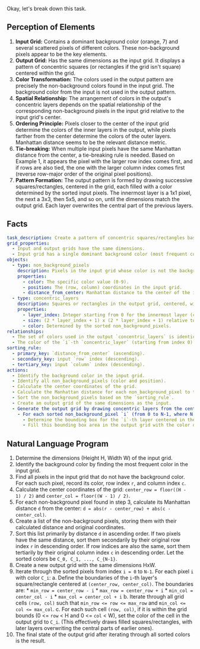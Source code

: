 Okay, let's break down this task.

## Perception of Elements

1.  **Input Grid:** Contains a dominant background color (orange, 7) and several scattered pixels of different colors. These non-background pixels appear to be the key elements.
2.  **Output Grid:** Has the same dimensions as the input grid. It displays a pattern of concentric squares (or rectangles if the grid isn't square) centered within the grid.
3.  **Color Transformation:** The colors used in the output pattern are precisely the non-background colors found in the input grid. The background color from the input is not used in the output pattern.
4.  **Spatial Relationship:** The arrangement of colors in the output's concentric layers depends on the spatial relationship of the corresponding non-background pixels in the input grid relative to the input grid's center.
5.  **Ordering Principle:** Pixels closer to the center of the input grid determine the colors of the inner layers in the output, while pixels farther from the center determine the colors of the outer layers. Manhattan distance seems to be the relevant distance metric.
6.  **Tie-breaking:** When multiple input pixels have the same Manhattan distance from the center, a tie-breaking rule is needed. Based on Example 1, it appears the pixel with the larger row index comes first, and if rows are also tied, the one with the larger column index comes first (reverse row-major order of the original pixel positions).
7.  **Pattern Formation:** The output pattern is formed by drawing successive squares/rectangles, centered in the grid, each filled with a color determined by the sorted input pixels. The innermost layer is a 1x1 pixel, the next a 3x3, then 5x5, and so on, until the dimensions match the output grid. Each layer overwrites the central part of the previous layers.

## Facts


```yaml
task_description: Create a pattern of concentric squares/rectangles based on non-background pixels from the input.
grid_properties:
  - Input and output grids have the same dimensions.
  - Input grid has a single dominant background color (most frequent color).
objects:
  - type: non_background_pixels
    description: Pixels in the input grid whose color is not the background color.
    properties:
      - color: The specific color value (0-9).
      - position: The (row, column) coordinates in the input grid.
      - distance_from_center: Manhattan distance to the center of the input grid.
  - type: concentric_layers
    description: Squares or rectangles in the output grid, centered, with increasing size.
    properties:
      - layer_index: Integer starting from 0 for the innermost layer (center pixel).
      - size: (2 * layer_index + 1) x (2 * layer_index + 1) relative to the center.
      - color: Determined by the sorted non_background_pixels.
relationships:
  - The set of colors used in the output `concentric_layers` is identical to the set of colors of the input `non_background_pixels`.
  - The color of the `i`-th `concentric_layer` (starting from index 0) is determined by the `i`-th `non_background_pixel` after sorting.
sorting_rule:
  - primary_key: `distance_from_center` (ascending).
  - secondary_key: input `row` index (descending).
  - tertiary_key: input `column` index (descending).
actions:
  - Identify the background color in the input grid.
  - Identify all non_background_pixels (color and position).
  - Calculate the center coordinates of the grid.
  - Calculate the Manhattan distance for each non_background_pixel to the center.
  - Sort the non_background_pixels based on the `sorting_rule`.
  - Create an output grid of the same dimensions as the input.
  - Generate the output grid by drawing concentric layers from the center outwards:
    - For each sorted non_background_pixel `i` (from 0 to N-1, where N is the number of non_background_pixels):
      - Determine the bounding box for the `i`-th layer centered in the grid (size (2i+1)x(2i+1) around the center).
      - Fill this bounding box area in the output grid with the color of the `i`-th sorted pixel. Ensure filling stays within grid boundaries. Later layers overwrite earlier ones in the overlapping regions.
```


## Natural Language Program

1.  Determine the dimensions (Height H, Width W) of the input grid.
2.  Identify the background color by finding the most frequent color in the input grid.
3.  Find all pixels in the input grid that do not have the background color. For each such pixel, record its color, row index `r`, and column index `c`.
4.  Calculate the center coordinates of the grid: `center_row = floor((H - 1) / 2)` and `center_col = floor((W - 1) / 2)`.
5.  For each non-background pixel found in step 3, calculate its Manhattan distance `d` from the center: `d = abs(r - center_row) + abs(c - center_col)`.
6.  Create a list of the non-background pixels, storing them with their calculated distance and original coordinates.
7.  Sort this list primarily by distance `d` in ascending order. If two pixels have the same distance, sort them secondarily by their original row index `r` in descending order. If row indices are also the same, sort them tertiarily by their original column index `c` in descending order. Let the sorted colors be `C_0, C_1, ..., C_{N-1}`.
8.  Create a new output grid with the same dimensions HxW.
9.  Iterate through the sorted pixels from index `i = 0` to `N-1`. For each pixel `i` with color `C_i`:
    a.  Define the boundaries of the `i`-th layer's square/rectangle centered at `(center_row, center_col)`. The boundaries are:
        *   `min_row = center_row - i`
        *   `max_row = center_row + i`
        *   `min_col = center_col - i`
        *   `max_col = center_col + i`
    b.  Iterate through all grid cells `(row, col)` such that `min_row <= row <= max_row` and `min_col <= col <= max_col`.
    c.  For each such cell `(row, col)`, if it is within the grid bounds (0 <= `row` < H and 0 <= `col` < W), set the color of the cell in the output grid to `C_i`. (This effectively draws filled squares/rectangles, with later layers overwriting the central parts of earlier ones).
10. The final state of the output grid after iterating through all sorted colors is the result.